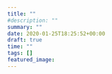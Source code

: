 ```yaml
---
title: ""
#description: ""
summary: ""
date: 2020-01-25T18:25:52+00:00
draft: true
time: ""
tags: []
featured_image: 
---
```

